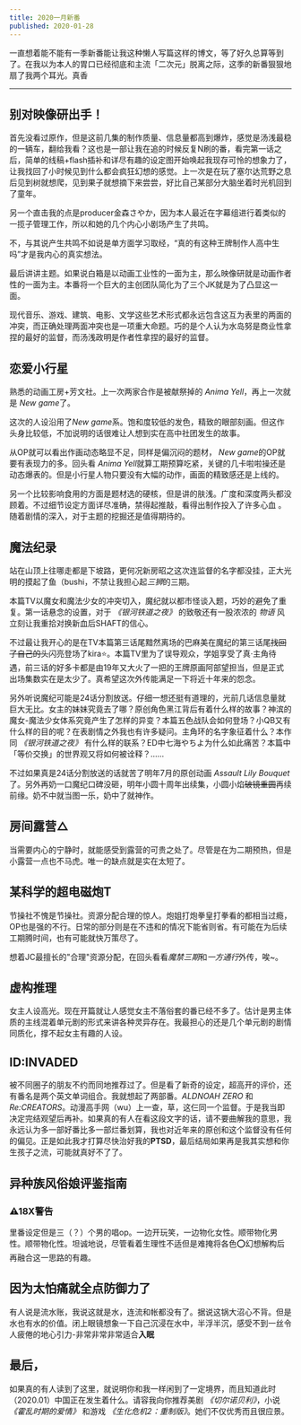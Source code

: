 ```yaml
---
title: 2020一月新番
published: 2020-01-28
---
```


一直想着能不能有一季新番能让我这种懒人写篇这样的博文，等了好久总算等到了。在我以为本人的胃口已经彻底和主流「二次元」脱离之际，这季的新番狠狠地扇了我两个耳光。真香

---

## 别对映像研出手！

首先没看过原作，但是这前几集的制作质量、信息量都高到爆炸，感觉是汤浅最稳的一辆车，翻给我看？这也是一部让我在追的时候反复N刷的番，看完第一话之后，简单的线稿+flash插补和详尽有趣的设定图开始唤起我现存可怜的想象力了，让我找回了小时候见到什么都会疯狂幻想的感觉。上一次是在玩了塞尔达荒野之息后见到树就想爬，见到果子就想摘下来尝尝，好比自己某部分大脑坐着时光机回到了童年。

另一个直击我的点是producer金森さやか，因为本人最近在字幕组进行着类似的一揽子管理工作，所以和她的几个内心小剧场产生了共鸣。

不，与其说产生共鸣不如说是单方面学习取经，“真的有这种王牌制作人高中生吗”才是我内心的真实想法。

最后讲讲主题。如果说白箱是以动画工业性的一面为主，那么映像研就是动画作者性的一面为主。本番将一个巨大的主创团队简化为了三个JK就是为了凸显这一面。

现代音乐、游戏、建筑、电影、文学这些艺术形式都永远包含这互为表里的两面的冲突，而正确处理两面冲突也是一项重大命题。巧的是个人认为水岛努是商业性拿捏的最好的监督，而汤浅政明是作者性拿捏的最好的监督。

## 恋爱小行星

熟悉的动画工房+芳文社。上一次两家合作是被献祭掉的 _Anima Yell_，再上一次就是 *New game*了。

这次的人设沿用了*New game*系。饱和度较低的发色，精致的眼部刻画。但这作头身比较低，不加说明的话很难让人想到实在高中社团发生的故事。

从OP就可以看出作画动态略显不足，同样是偏沉闷的题材， *New game*的OP就要有表现力的多。回头看 *Anima Yell*就算工期预算吃紧，关键的几卡啦啦操还是动态爆表的。但是小行星人物只要没有大幅的动作，画面的精致感还是上线的。

另一个比较影响食用的方面是题材选的硬核，但是讲的肤浅。广度和深度两头都没顾着。不过细节设定方面详尽准确，禁得起推敲，看得出制作投入了许多心血 。随着剧情的深入，对于主题的挖掘还是值得期待的。

## 魔法纪录

站在山顶上往哪走都是下坡路，更何况新房昭之这次连监督的名字都没挂，正大光明的摸起了鱼（bushi，不禁让我担心起*三狮*的三期。

本篇TV以魔女和魔法少女的冲突切入，魔纪就以都市怪谈入题，巧妙的避免了重复。第一话悬念的设置，对于 _《银河铁道之夜》_ 的致敬还有一股浓浓的 _物语_ 风立刻让我重拾对换新血后SHAFT的信心。

不过最让我开心的是在TV本篇第三话尾黯然离场的巴麻美在魔纪的第三话尾~~找回了自己的头~~闪亮登场了kira⭐。本篇TV里为了误导观众，学姐享受了真·主角待遇，前三话的好多卡都是由19年又大火了一把的王牌原画阿部望担当，但是正式出场集数实在是太少了。真希望这次外传能满足一下将近十年来的怨念。

另外听说魔纪可能是24话分割放送。仔细一想还挺有道理的，光前几话信息量就巨大无比。女主的妹妹究竟去了哪？原创角色黑江背后有着什么样的故事？神滨的魔女-魔法少女体系究竟产生了怎样的异变？本篇五色战队会如何登场？小QB又有什么样的目的呢？在表剧情之外我也有许多疑问。主角环的名字象征着什么？本作同 _《银河铁道之夜》_ 有什么样的联系？ED中七海やちよ为什么如此痛苦？本篇中「等价交换」的世界观又将如何被诠释？……

不过如果真是24话分割放送的话就苦了明年7月的原创动画 _Assault Lily Bouquet_ 了。另外再奶一口魔纪口碑没砸，明年小圆十周年出续集，小圆小焰~~破镜重圆~~再续前缘。奶不中就当图一乐，奶中了就神作。

## 房间露营△

当需要内心的宁静时，就能感受到露营的可贵之处了。尽管是在为二期预热，但是小露营一点也不马虎。唯一的缺点就是实在太短了。

## 某科学的超电磁炮T

节操社不愧是节操社。资源分配合理的惊人。炮姐打炮拳皇打拳看的都相当过瘾，OP也是强的不行。日常的部分则是在不违和的情况下能省则省。有可能在为后续工期腾时间，也有可能就快万策尽了。

想着JC最擅长的"合理"资源分配，在回头看看*魔禁三期*和*一方通行*外传，唉~。

## 虚构推理

女主人设高光。现在开篇就让人感觉女主不落俗套的番已经不多了。估计是男主体质的主线混着单元剧的形式来讲各种灵异存在。我最担心的还是几个单元剧的剧情同质化，撑不起女主有趣的人设。

## ID:INVADED

被不同圈子的朋友不约而同地推荐过了。但是看了新奇的设定，超高开的评价，还有番名是两个英文单词组合。我就想起了两部番。_ALDNOAH ZERO_ 和 _Re:CREATORS_。动漫高手网（wu）上一查，草，这仨同一个监督。于是我当即决定完结观望后再补。如果真的有人在看这段文字的话，请不要曲解我的意思，我永远认为多一部好番比多一部烂番划算，我也对近年来的原创和这个监督没有任何的偏见。正是如此我才打算尽快治好我的**PTSD**，最后结局如果再是我其实想和你生孩子之流，可能就真好不了了。

## 异种族风俗娘评鉴指南

### ⚠18X警告

里番设定但是三（？）个男的唱op。一边开玩笑，一边物化女性。顺带物化男性。顺带物化性。坦诚地说，尽管看着生理性不适但是难掩将各色⭕幻想解构后再融合这一思路的有趣。

## 因为太怕痛就全点防御力了

有人说是流水账，我说这就是水，连流和帐都没有了。据说这锅大沼心不背。但是水也有水的价值。闭上眼镜想象一下自己沉浸在水中，半浮半沉，感受不到一丝令人疲倦的地心引力-非常非常非常适合**入眠**

## 最后，

如果真的有人读到了这里，就说明你和我一样闲到了一定境界，而且知道此时（2020.01）中国正在发生着什么。请容我向你推荐美剧 _《切尔诺贝利》_，小说 _《霍乱时期的爱情》_ 和游戏 _《生化危机2：重制版》_。她们不仅优秀而且很应景。
